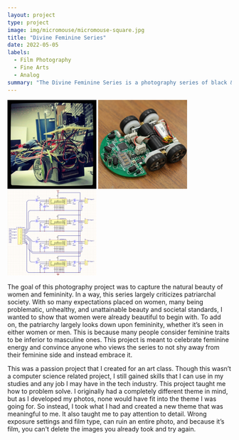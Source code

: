 ```yaml
---
layout: project
type: project
image: img/micromouse/micromouse-square.jpg
title: "Divine Feminine Series"
date: 2022-05-05
labels:
  - Film Photography
  - Fine Arts
  - Analog
summary: "The Divine Feminine Series is a photography series of black & white photos in 35mm format. It intends to showcase women in a natural setting and to appreciate the beauty of femininity."
---
```


<div class="text-center p-4">
  <img width="200px" src="../img/micromouse/micromouse-robot.png" class="img-thumbnail" >
  <img width="200px" src="../img/micromouse/micromouse-robot-2.jpg" class="img-thumbnail" >
  <img width="200px" src="../img/micromouse/micromouse-circuit.png" class="img-thumbnail" >
</div>

The goal of this photography project was to capture the natural beauty of women and femininity. In a way, this series largely criticizes patriarchal society. With so many expectations placed on women, many being problematic, unhealthy, and unattainable beauty and societal standards, I wanted to show that women were already beautiful to begin with. To add on, the patriarchy largely looks down upon femininity, whether it’s seen in either women or men. This is because many people consider feminine traits to be inferior to masculine ones. This project is meant to celebrate feminine energy and convince anyone who views the series to not shy away from their feminine side and instead embrace it. 

This was a passion project that I created for an art class. Though this wasn’t a computer science related project, I still gained skills that I can use in my studies and any job I may have in the tech industry. This project taught me how to problem solve. I originally had a completely different theme in mind, but as I developed my photos, none would have fit into the theme I was going for. So instead, I took what I had and created a new theme that was meaningful to me. It also taught me to pay attention to detail. Wrong exposure settings and film type, can ruin an entire photo, and because it’s film, you can't delete the images you already took and try again.
